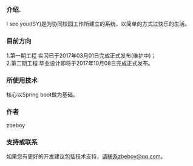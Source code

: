 ### 介绍.
I see you(ISY)是为协同校园工作所建立的系统，以简单的方式过快乐的生活。

### 目前方向
1.第一期工程 实习已于2017年03月01日完成正式发布(维护中)；  
2.第二期工程 毕业设计即将于2017年10月08日完成正式发布。

### 所使用技术
核心以Spring boot做为基础。

### 作者
zbeboy

### 支持或联系
如果您有更好的开发建议包括技术支持，请联系zbeboy@qq.com。
